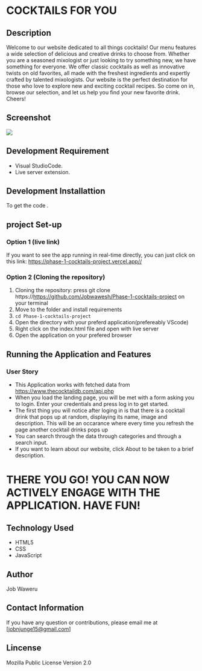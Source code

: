 # COCKTAILS FOR YOU

## Description
Welcome to our website dedicated to all things cocktails! Our menu features a wide selection of delicious and creative drinks to choose from.
Whether you are a seasoned mixologist or just looking to try something new, we have something for everyone.
 We offer classic cocktails as well as innovative twists on old favorites, all made with the freshest ingredients and expertly crafted by talented mixologists.
Our website is the perfect destination for those who love to explore new and exciting cocktail recipes.
 So come on in, browse our selection, and let us help you find your new favorite drink.
  Cheers!

## Screenshot

<img src="Screenshot.png">

## Development Requirement
- Visual StudioCode.
- Live server extension.

## Development Installattion
To get the code .

## project Set-up
### Option 1 (live link)
If you want to see the app running in real-time directly, you can just click on this link:
https://phase-1-cocktails-project.vercel.app//

### Option 2 (Cloning the repository)
1. Cloning the repository:
press git clone https://https://github.com/Jobwawesh/Phase-1-cocktails-project on your terminal
2. Move to the folder and install requirements
3. `cd Phase-1-cocktails-project`
4. Open the directory with your preferd application(prefereably VScode)
5. Right click on the index.html file and open with live server
6. Open the application on your prefered browser

## Running the Application and Features
### User Story
- This Application works with fetched data from https://www.thecocktaildb.com/api.php
- When you load the landing page, you will be met with a form asking you to login. Enter  your credentials and press log in to get started.
- The first thing you will notice after loging in is that there is a cocktail drink  that pops up at random, displaying its name, image and description. This will be an occarance where every time you refresh the page another cocktail drinks pops up
- You can search through the data through categories and through a search input.
- If you want to learn about our website, click About to be taken to a brief description.

# THERE YOU GO! YOU CAN NOW ACTIVELY ENGAGE WITH THE APPLICATION. HAVE FUN!

## Technology Used
* HTML5
* CSS
* JavaScript

## Author
Job Waweru

## Contact Information
If you have any question or contributions, please email me at
[jobnjunge15@gmail.com]

## Lincense
Mozilla Public License Version 2.0